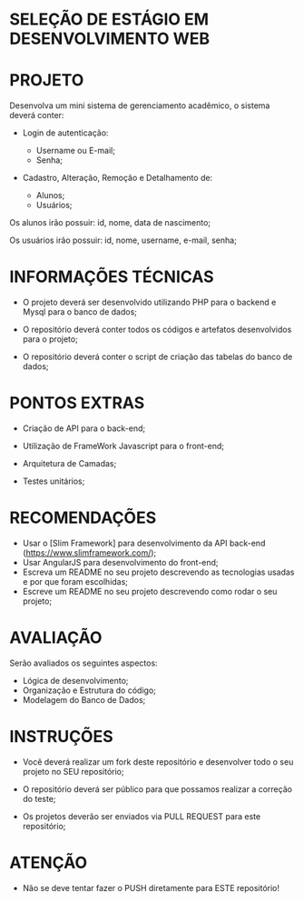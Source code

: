 # SELEÇÃO DE ESTÁGIO EM DESENVOLVIMENTO WEB #

# PROJETO #

Desenvolva um mini sistema de gerenciamento acadêmico, o sistema deverá conter:

* Login de autenticação:
  * Username ou E-mail;
  * Senha;

* Cadastro, Alteração, Remoção e Detalhamento de:
  * Alunos;
  * Usuários;

Os alunos irão possuir: id, nome, data de nascimento;

Os usuários irão possuir: id, nome, username, e-mail, senha;

# INFORMAÇÕES TÉCNICAS #

* O projeto deverá ser desenvolvido utilizando PHP para o backend e Mysql para o banco de dados;

* O repositório deverá conter todos os códigos e artefatos desenvolvidos para o projeto;

* O repositório deverá conter o script de criação das tabelas do banco de dados;

# PONTOS EXTRAS #

* Criação de API para o back-end;

* Utilização de FrameWork Javascript para o front-end;

* Arquitetura de Camadas;

* Testes unitários;

# RECOMENDAÇÕES #

* Usar o [Slim Framework] para desenvolvimento da API back-end (https://www.slimframework.com/);
* Usar AngularJS para desenvolvimento do front-end;
* Escreva um README no seu projeto descrevendo as tecnologias usadas e por que foram escolhidas;
* Escreve um README no seu projeto descrevendo como rodar o seu projeto;

# AVALIAÇÃO #

Serão avaliados os seguintes aspectos:

  * Lógica de desenvolvimento;
  * Organização e Estrutura do código;
  * Modelagem do Banco de Dados;

# INSTRUÇÕES #

* Você deverá realizar um fork deste repositório e desenvolver todo o seu projeto no SEU repositório;

* O repositório deverá ser público para que possamos realizar a correção do teste;

* Os projetos deverão ser enviados via PULL REQUEST para este repositório;

# ATENÇÃO #

* Não se deve tentar fazer o PUSH diretamente para ESTE repositório!

